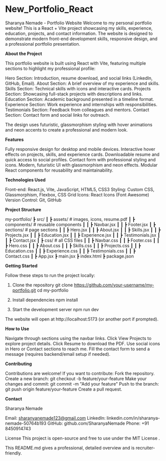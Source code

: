 # New_Portfolio_React
Sharanya Nemade - Portfolio Website  Welcome to my personal portfolio website! This is a React + Vite project showcasing my skills, experience, education, projects, and contact information. The website is designed to demonstrate modern front-end development skills, responsive design, and a professional portfolio presentation.




**About the Project**

This portfolio website is built using React with Vite, featuring multiple sections to highlight my professional profile:

Hero Section: Introduction, resume download, and social links (LinkedIn, GitHub, Email).
About Section: A brief overview of my experience and skills.
Skills Section: Technical skills with icons and interactive cards.
Projects Section: Showcasing full-stack projects with descriptions and links.
Education Section: Academic background presented in a timeline format.
Experience Section: Work experience and internships with responsibilities.
Testimonials Section: Feedback from colleagues and mentors.
Contact Section: Contact form and social links for outreach.

The design uses futuristic, glassmorphism styling with hover animations and neon accents to create a professional and modern look.





**Features**

Fully responsive design for desktop and mobile devices.
Interactive hover effects on projects, skills, and experience cards.
Downloadable resume and quick access to social profiles.
Contact form with professional styling and icons.
Modern, futuristic UI with glassmorphism and neon effects.
Modular React components for reusability and maintainability.





**Technologies Used**

Front-end: React.js, Vite, JavaScript, HTML5, CSS3
Styling: Custom CSS, Glassmorphism, Flexbox, CSS Grid
Icons: React Icons (Font Awesome)
Version Control: Git, GitHub






**Project Structure**


my-portfolio/
 ┣ src/
 ┃ ┣ assets/               # images, icons, resume.pdf
 ┃ ┣ components/           # reusable components
 ┃ ┃ ┣ Navbar.jsx
 ┃ ┃ ┣ Footer.jsx
 ┃ ┣ sections/             # page sections
 ┃ ┃ ┣ Hero.jsx
 ┃ ┃ ┣ About.jsx
 ┃ ┃ ┣ Skills.jsx
 ┃ ┃ ┣ Projects.jsx
 ┃ ┃ ┣ Education.jsx
 ┃ ┃ ┣ Experience.jsx
 ┃ ┃ ┣ Testimonials.jsx
 ┃ ┃ ┣ Contact.jsx
 ┃ ┣ css/                  # all CSS files
 ┃ ┃ ┣ Navbar.css
 ┃ ┃ ┣ Footer.css
 ┃ ┃ ┣ Hero.css
 ┃ ┃ ┣ About.css
 ┃ ┃ ┣ Skills.css
 ┃ ┃ ┣ Projects.css
 ┃ ┃ ┣ Education.css
 ┃ ┃ ┣ Experience.css
 ┃ ┃ ┣ Testimonials.css
 ┃ ┃ ┣ Contact.css
 ┃ ┣ App.jsx
 ┣ main.jsx
 ┣ index.html
 ┣ package.json










 **Getting Started**

Follow these steps to run the project locally:

1. Clone the repository
git clone https://github.com/your-username/my-portfolio.git
cd my-portfolio

2. Install dependencies
npm install

3. Start the development server
npm run dev


The website will open at http://localhost:5173
 (or another port if prompted).


**How to Use**

Navigate through sections using the navbar links.
Click View Projects to explore project details.
Click Resume to download the PDF.
Use social icons in Hero or Contact sections to reach me.
Fill the contact form to send a message (requires backend/email setup if needed).

**Contributing**

Contributions are welcome! If you want to contribute:
Fork the repository.
Create a new branch: git checkout -b feature/your-feature
Make your changes and commit: git commit -m "Add your feature"
Push to the branch: git push origin feature/your-feature
Create a pull request.

**Contact**

Sharanya Nemade

Email: sharanyanemade123@gmail.com
LinkedIn: linkedin.com/in/sharanya-nemade-50764b193
GitHub: github.com/SharanyaNemade
Phone: +91 8450914743

License
This project is open-source and free to use under the MIT License
.

This README.md gives a professional, detailed overview and is recruiter-friendly.
